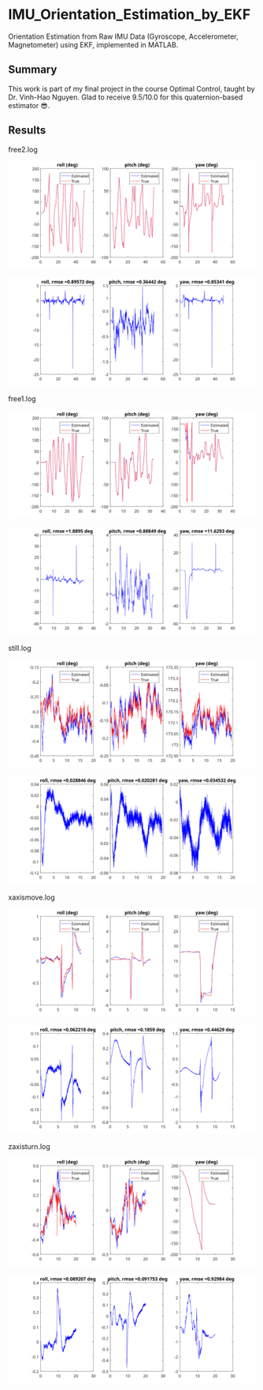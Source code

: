 # IMU_Orientation_Estimation_by_EKF
Orientation Estimation from Raw IMU Data (Gyroscope, Accelerometer, Magnetometer) using EKF, implemented in MATLAB.

## Summary
This work is part of my final project in the course Optimal Control, taught by Dr. Vinh-Hao Nguyen. Glad to receive 9.5/10.0 for this quaternion-based estimator :sunglasses:.

## Results
free2.log
<p align="center">
  <img src="Pics/free2.svg" alt="accessibility text">
</p>
<p align="center">
  <img src="Pics/free2_.svg" alt="accessibility text">
</p>

free1.log
<p align="center">
  <img src="Pics/free1.svg" alt="accessibility text">
</p>
<p align="center">
  <img src="Pics/free1_.svg" alt="accessibility text">
</p>

still.log
<p align="center">
  <img src="Pics/still.svg" alt="accessibility text">
</p>
<p align="center">
  <img src="Pics/still_.svg" alt="accessibility text">
</p>

xaxismove.log
<p align="center">
  <img src="Pics/xaxismove.svg" alt="accessibility text">
</p>
<p align="center">
  <img src="Pics/xaxismove_.svg" alt="accessibility text">
</p>

zaxisturn.log
<p align="center">
  <img src="Pics/zaxisturn.svg" alt="accessibility text">
</p>
<p align="center">
  <img src="Pics/zaxisturn_.svg" alt="accessibility text">
</p>
